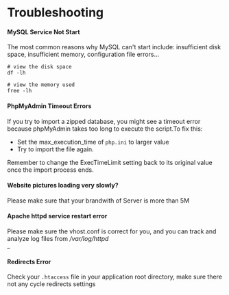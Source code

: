 # Troubleshooting

<a name="f10a43fd"></a>
#### MySQL Service Not Start
The most common reasons why MySQL can't start include: insufficient disk space, insufficient memory, configuration file errors...

```shell
# view the disk space
df -lh

# view the memory used
free -lh
```


<a name="ea1a371d"></a>
#### PhpMyAdmin Timeout Errors
If you try to import a zipped database, you might see a timeout error because phpMyAdmin takes too long to execute the script.To fix this:

- Set the max_execution_time of `php.ini` to larger value
- Try to import the file again.

Remember to change the ExecTimeLimit setting back to its original value once the import process ends.

<a name="657a59cd"></a>
#### Website pictures loading very slowly?
Please make sure that your brandwith of Server is more than 5M

<a name="8504d445"></a>
#### Apache httpd service restart error
Please make sure the vhost.conf is correct for you, and you can track and analyze log files from _/var/log/httpd_<br />_
<a name="e34e1049"></a>
#### Redirects Error
Check your `.htaccess` file in your application root directory, make sure there not any cycle redirects settings
